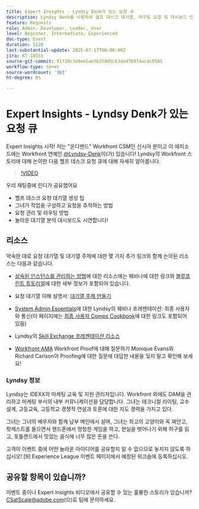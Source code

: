 ```yaml
---
title: Expert Insights - Lyndsy Denk가 있는 요청 큐
description: Lyndsy Denk를 사용하여 헬프 데스크 대기열, 라우팅 요청 및 대시보드 인사이트 작성에 대한 Workfront 전문가 팁.
feature: Requests
role: Admin, Developer, Leader, User
level: Beginner, Intermediate, Experienced
doc-type: Event
duration: 1228
last-substantial-update: 2025-07-17T00:00:00Z
jira: KT-18551
source-git-commit: 91f20c3e9ee5ae5b259d5cb3da476974acdc6585
workflow-type: tm+mt
source-wordcount: '363'
ht-degree: 0%

---
```



# Expert Insights - Lyndsy Denk가 있는 요청 큐

Expert Insights 시작!  저는 &quot;온디맨드&quot; Workfront CSM인 신시아 분이고 이 에피소드에는 Workfront 연예인 [@Lyndsy-Denk](https://experienceleaguecommunities.adobe.com/t5/user/viewprofilepage/user-id/17573167?profile.language=ko)이(가) 있습니다! Lyndsy의 Workfront 스토리에 대해 논의한 다음 헬프 데스크 요청 큐에 대해 자세히 알아봅니다.

>[!VIDEO](https://video.tv.adobe.com/v/3465272/?learn=on&enablevpops)

우리 채팅중에 린디가 공유했어요

* 헬프 데스크 요청 대기열 생성 팁
* 그녀가 작업을 구성하고 요청을 추적하는 방법
* 요청 관리 및 라우팅 방법
* 놀라운 대기열 분석 대시보드도 시연합니다!

## 리소스

약속한 대로 요청 대기열 및 대기열 주제에 대한 몇 가지 추가 링크와 함께 논의된 리소스는 다음과 같습니다.

* [상속된 인스턴스를 관리하는 방법](https://experienceleague.adobe.com/ko/docs/workfront-learn/tutorials-workfront/administration-and-setup/system-perfomance-and-maintenance/take-charge-of-an-existing-workfront-instance)에 대한 리소스에는 웨비나에 대한 링크와 [블루프린트 튜토리얼](https://experienceleague.adobe.com/ko/docs/workfront-learn/tutorials-workfront/manage-work/request-queues/understand-request-queues)에 대한 세부 정보가 포함되어 있습니다.

* 요청 대기열 이해 설명서: [대기열 주제 만들기](https://experienceleague.adobe.com/ko/docs/workfront/using/manage-work/requests/create-and-manage-request-queues/create-queue-topics)

* [System Admin Essentials](https://experienceleaguecommunities.adobe.com/t5/workfront-discussions/webinar-system-admin-essentials-communicating-with-end-users/td-p/606096?profile.language=ko)에 대한 Lyndsy의 웨비나 프레젠테이션: 최종 사용자와 통신(이 페이지에는 [최종 사용자 Comps Cookbook](https://experienceleaguecommunities.adobe.com/t5/workfront-blogs/introducing-the-end-user-communications-cookbook/ba-p/607439?profile.language=ko)에 대한 링크도 포함되어 있음)

* Lyndsy의 [Skill Exchange 프레젠테이션 리소스](https://experienceleaguecommunities.adobe.com/t5/workfront-discussions/event-follow-up-november-2024-skill-exchange-workfront-process/m-p/726841?profile.language=ko#M3642)

* [Workfront AMA](https://experienceleaguecommunities.adobe.com/t5/workfront-events/workfront-ama-ask-me-anything-about-workfront-proof/ev-p/748798?profile.language=ko) Workfront Proof에 대해 질문하기 Monique Evans와 Richard Carlson이 Proofing에 대한 질문에 대답한 내용을 잊지 말고 확인해 보세요!

### Lyndsy 정보

Lyndsy는 IDEXX의 마케팅 교육 및 지원 관리자입니다. Workfront 외에도 DAM을 관리하고 마케팅 부서의 내부 커뮤니케이션을 담당합니다. 그녀는 테크니컬 라이팅, 교수설계, 고등교육, 고등학교 경쟁적 연설과 토론에 대한 지도 경력을 가지고 있다.

그녀는 그녀의 배우자와 함께 남부 메인에서 살며, 그녀는 최고의 고양이와 꼭 껴안고, 팟캐스트를 들으면서 핸드폰에서 멍청한 게임을 하고, 현실을 벗어나기 위해 허구를 읽고, 포틀랜드에서 맛있는 음식에 너무 많은 돈을 쓴다.

고객이 이벤트 중에 어떤 놀라운 아이디어를 공유할지 알 수 없으므로 놓치지 않도록 하십시오!  [9] Experience League 이벤트 페이지에서 예정된 워크숍에 등록하십시오.

## 공유할 항목이 있습니까?

이벤트 중이나 Expert Insights 비디오에서 공유할 수 있는 훌륭한 스토리가 있습니까? [CSatScale@adobe.com](mailto:CSatScale@adobe.com)(으)로 팀에 문의하세요.


